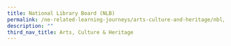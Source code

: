 ```yaml
---
title: National Library Board (NLB)
permalink: /ne-related-learning-journeys/arts-culture-and-heritage/nbl/
description: ""
third_nav_title: Arts, Culture & Heritage
---
```

